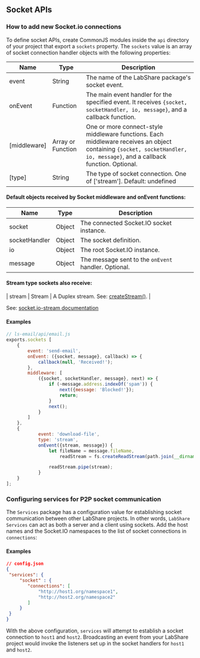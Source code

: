 ## Socket APIs

### How to add new Socket.io connections

To define socket APIs, create CommonJS modules inside the `api` directory of
your project that export a `sockets` property.  The `sockets` value is an array of socket connection handler objects with the following properties:

| Name | Type | Description |
| ---- | ---- | ----------- |
| event | String | The name of the LabShare package's socket event. |
| onEvent | Function | The main event handler for the specified event. It receives `{socket, socketHandler, io, message}`, and a callback function. |
| [middleware] | Array or Function | One or more connect-style middleware functions. Each middleware receives an object containing `{socket, socketHandler, io, message}`, and a callback function. Optional. |
| [type] | String | The type of socket connection. One of ['stream']. Default: undefined |

#### Default objects received by Socket middleware and onEvent functions:

| Name | Type | Description |
| ---- | ---- | ----------- |
| socket | Object | The connected Socket.IO socket instance. |
| socketHandler | Object | The socket definition. |
| io | Object | The root Socket.IO instance. |
| message | Object | The message sent to the `onEvent` handler. Optional. |

#### Stream type sockets also receive:

| stream | Stream | A Duplex stream. See: [createStream()](https://www.npmjs.com/package/socket.io-stream#sscreatestreamoptions). |

See: [socket.io-stream documentation](https://www.npmjs.com/package/socket.io-stream#documentation)

#### Examples

```javascript
// ls-email/api/email.js
exports.sockets [
    {
        event: 'send-email',
        onEvent: ({socket, message}, callback) => {
            callback(null, 'Received!');
        },
        middleware: [
            ({socket, socketHandler, message}, next) => {
                if (~message.address.indexOf('spam')) {
                    next({message: 'Blocked!'});
                    return;
                }
                next();
            }
        ]
    },
    {
            event: 'download-file',
            type: 'stream',
            onEvent({stream, message}) {
                let fileName = message.fileName,
                    readStream = fs.createReadStream(path.join(__dirname, fileName));

                readStream.pipe(stream);
            }
    }
];
```

### Configuring services for P2P socket communication

The `Services` package has a configuration value for establishing socket
communication between other LabShare projects. In other words, `LabShare Services` can act as both a server and a client using sockets. Add the host names and the Socket.IO
namespaces to the list of socket connections in `connections`:

#### Examples

```json
// config.json
{
 "services": {
     "socket" : {
        "connections": [
            "http://host1.org/namespace1",
            "http://host2.org/namespace2"
        ]
     }
 }
}
```

With the above configuration, `services` will attempt to establish a socket
connection to `host1` and `host2`. Broadcasting an event
from your LabShare project would invoke the listeners set up in the socket handlers for `host1` and `host2`.
